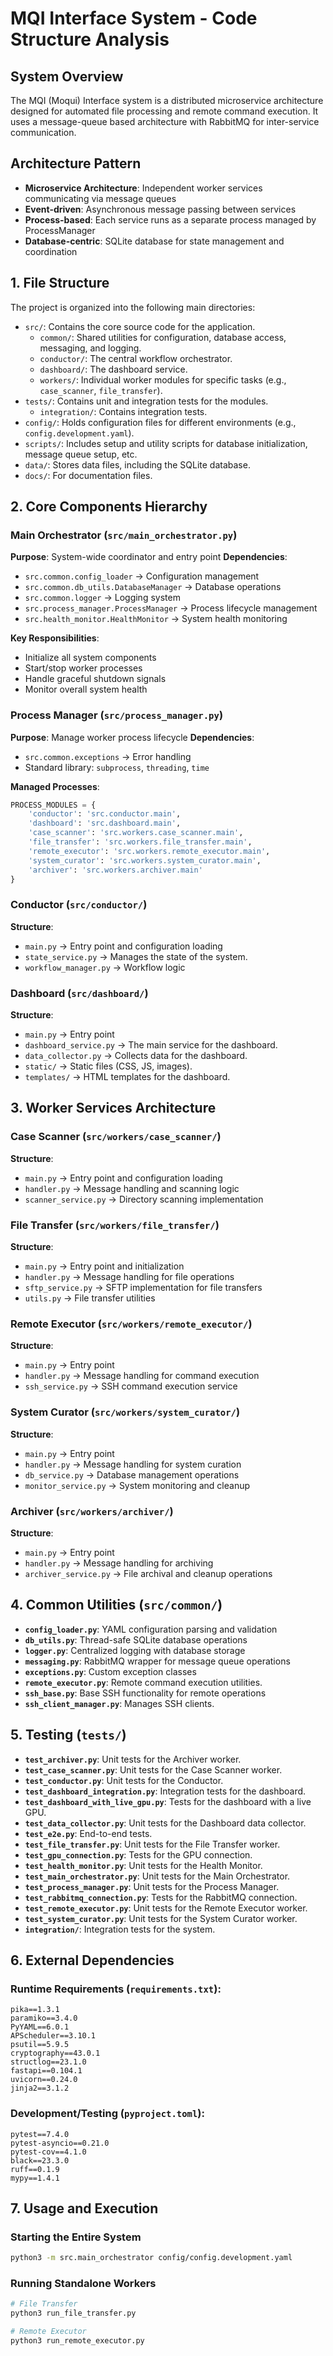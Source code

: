 # MQI Interface System - Code Structure Analysis

## System Overview
The MQI (Moqui) Interface system is a distributed microservice architecture designed for automated file processing and remote command execution. It uses a message-queue based architecture with RabbitMQ for inter-service communication.

## Architecture Pattern
- **Microservice Architecture**: Independent worker services communicating via message queues
- **Event-driven**: Asynchronous message passing between services
- **Process-based**: Each service runs as a separate process managed by ProcessManager
- **Database-centric**: SQLite database for state management and coordination

## 1. File Structure

The project is organized into the following main directories:

-   `src/`: Contains the core source code for the application.
    -   `common/`: Shared utilities for configuration, database access, messaging, and logging.
    -   `conductor/`: The central workflow orchestrator.
    -   `dashboard/`: The dashboard service.
    -   `workers/`: Individual worker modules for specific tasks (e.g., `case_scanner`, `file_transfer`).
-   `tests/`: Contains unit and integration tests for the modules.
    -   `integration/`: Contains integration tests.
-   `config/`: Holds configuration files for different environments (e.g., `config.development.yaml`).
-   `scripts/`: Includes setup and utility scripts for database initialization, message queue setup, etc.
-   `data/`: Stores data files, including the SQLite database.
-   `docs/`: For documentation files.

## 2. Core Components Hierarchy

### Main Orchestrator (`src/main_orchestrator.py`)
**Purpose**: System-wide coordinator and entry point
**Dependencies**:
- `src.common.config_loader` → Configuration management
- `src.common.db_utils.DatabaseManager` → Database operations
- `src.common.logger` → Logging system  
- `src.process_manager.ProcessManager` → Process lifecycle management
- `src.health_monitor.HealthMonitor` → System health monitoring

**Key Responsibilities**:
- Initialize all system components
- Start/stop worker processes
- Handle graceful shutdown signals
- Monitor overall system health

### Process Manager (`src/process_manager.py`)
**Purpose**: Manage worker process lifecycle
**Dependencies**:
- `src.common.exceptions` → Error handling
- Standard library: `subprocess`, `threading`, `time`

**Managed Processes**:
```python
PROCESS_MODULES = {
    'conductor': 'src.conductor.main',
    'dashboard': 'src.dashboard.main',
    'case_scanner': 'src.workers.case_scanner.main', 
    'file_transfer': 'src.workers.file_transfer.main',
    'remote_executor': 'src.workers.remote_executor.main',
    'system_curator': 'src.workers.system_curator.main',
    'archiver': 'src.workers.archiver.main'
}
```

### Conductor (`src/conductor/`)
**Structure**:
- `main.py` → Entry point and configuration loading
- `state_service.py` → Manages the state of the system.
- `workflow_manager.py` → Workflow logic

### Dashboard (`src/dashboard/`)
**Structure**:
- `main.py` → Entry point
- `dashboard_service.py` → The main service for the dashboard.
- `data_collector.py` → Collects data for the dashboard.
- `static/` → Static files (CSS, JS, images).
- `templates/` → HTML templates for the dashboard.


## 3. Worker Services Architecture

### Case Scanner (`src/workers/case_scanner/`)
**Structure**:
- `main.py` → Entry point and configuration loading
- `handler.py` → Message handling and scanning logic  
- `scanner_service.py` → Directory scanning implementation

### File Transfer (`src/workers/file_transfer/`)
**Structure**:
- `main.py` → Entry point and initialization
- `handler.py` → Message handling for file operations
- `sftp_service.py` → SFTP implementation for file transfers
- `utils.py` → File transfer utilities

### Remote Executor (`src/workers/remote_executor/`)
**Structure**:
- `main.py` → Entry point
- `handler.py` → Message handling for command execution
- `ssh_service.py` → SSH command execution service

### System Curator (`src/workers/system_curator/`)
**Structure**:
- `main.py` → Entry point
- `handler.py` → Message handling for system curation
- `db_service.py` → Database management operations
- `monitor_service.py` → System monitoring and cleanup

### Archiver (`src/workers/archiver/`)
**Structure**:
- `main.py` → Entry point  
- `handler.py` → Message handling for archiving
- `archiver_service.py` → File archival and cleanup operations

## 4. Common Utilities (`src/common/`)

- **`config_loader.py`**: YAML configuration parsing and validation
- **`db_utils.py`**: Thread-safe SQLite database operations
- **`logger.py`**: Centralized logging with database storage
- **`messaging.py`**: RabbitMQ wrapper for message queue operations
- **`exceptions.py`**: Custom exception classes
- **`remote_executor.py`**: Remote command execution utilities.
- **`ssh_base.py`**: Base SSH functionality for remote operations
- **`ssh_client_manager.py`**: Manages SSH clients.

## 5. Testing (`tests/`)
- **`test_archiver.py`**: Unit tests for the Archiver worker.
- **`test_case_scanner.py`**: Unit tests for the Case Scanner worker.
- **`test_conductor.py`**: Unit tests for the Conductor.
- **`test_dashboard_integration.py`**: Integration tests for the dashboard.
- **`test_dashboard_with_live_gpu.py`**: Tests for the dashboard with a live GPU.
- **`test_data_collector.py`**: Unit tests for the Dashboard data collector.
- **`test_e2e.py`**: End-to-end tests.
- **`test_file_transfer.py`**: Unit tests for the File Transfer worker.
- **`test_gpu_connection.py`**: Tests for the GPU connection.
- **`test_health_monitor.py`**: Unit tests for the Health Monitor.
- **`test_main_orchestrator.py`**: Unit tests for the Main Orchestrator.
- **`test_process_manager.py`**: Unit tests for the Process Manager.
- **`test_rabbitmq_connection.py`**: Tests for the RabbitMQ connection.
- **`test_remote_executor.py`**: Unit tests for the Remote Executor worker.
- **`test_system_curator.py`**: Unit tests for the System Curator worker.
- **`integration/`**: Integration tests for the system.

## 6. External Dependencies

### Runtime Requirements (`requirements.txt`):
```
pika==1.3.1
paramiko==3.4.0
PyYAML==6.0.1
APScheduler==3.10.1
psutil==5.9.5
cryptography==43.0.1
structlog==23.1.0
fastapi==0.104.1
uvicorn==0.24.0
jinja2==3.1.2
```

### Development/Testing (`pyproject.toml`):
```
pytest==7.4.0
pytest-asyncio==0.21.0
pytest-cov==4.1.0
black==23.3.0
ruff==0.1.9
mypy==1.4.1
```


## 7. Usage and Execution

### Starting the Entire System

```bash
python3 -m src.main_orchestrator config/config.development.yaml
```

### Running Standalone Workers

```bash
# File Transfer
python3 run_file_transfer.py

# Remote Executor
python3 run_remote_executor.py
```